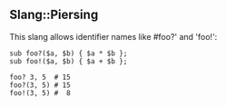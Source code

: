 ## Slang::Piersing

This slang allows identifier names like #foo?' and 'foo!':

```perl6
sub foo?($a, $b) { $a * $b };
sub foo!($a, $b) { $a + $b };

foo? 3, 5  # 15
foo?(3, 5) # 15
foo!(3, 5) #  8
```
